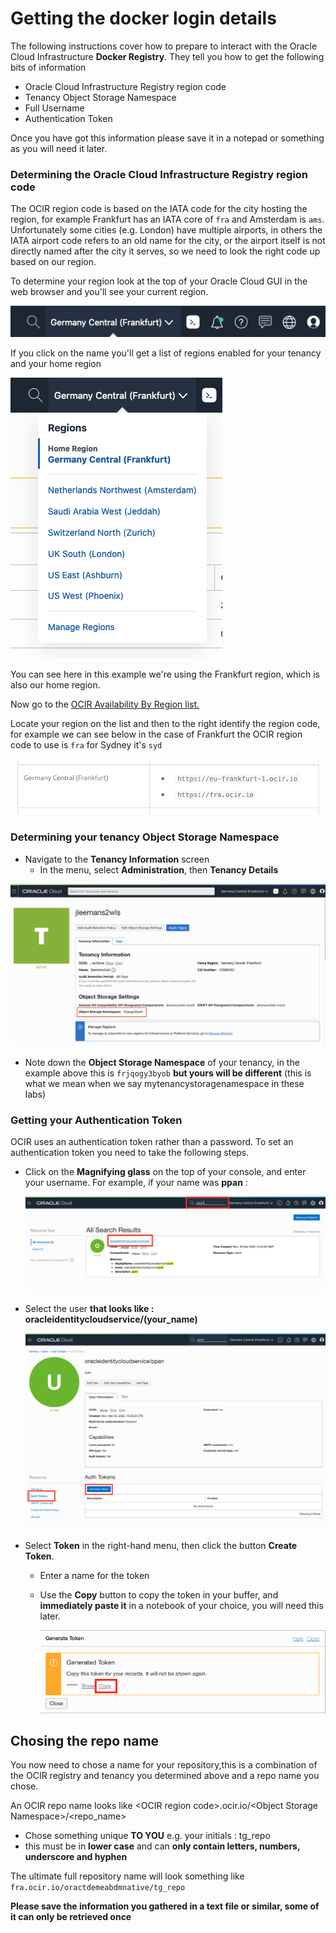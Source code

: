 # Getting the docker login details

The following instructions cover how to prepare to interact with the Oracle Cloud Infrastructure **Docker Registry**. They tell you how to get the following bits of information

- Oracle Cloud Infrastructure Registry region code
- Tenancy Object Storage Namespace
- Full Username
- Authentication Token

Once you have got this information please save it in a notepad or something as you will need it later.

### Determining the Oracle Cloud Infrastructure Registry region code

The OCIR region code is based on the IATA code for the city hosting the region, for example Frankfurt has an IATA core of `fra` and Amsterdam is `ams`. Unfortunately some cities (e.g. London) have multiple airports, in others the IATA airport code refers to an old name for the city, or the airport itself is not directly named after the city it serves, so we need to look the right code up based on our region.

To determine your region look at the top of your Oracle Cloud GUI in the web browser and you'll see your current region.

![](images/region-name.png)

If you click on the name you'll get a list of regions enabled for your tenancy and your home region

![](images/regions-list.png)

You can see here in this example we're using the Frankfurt region, which is also our home region.

Now go to the [OCIR Availability By Region list.](https://docs.cloud.oracle.com/en-us/iaas/Content/Registry/Concepts/registryprerequisites.htm#Availab)

Locate your region on the list and then to the right identify the region code, for example we can see below in the case of Frankfurt the OCIR region code to use is `fra` for Sydney it's `syd`

![](images/fra.png)



### Determining your tenancy Object Storage Namespace

- Navigate to the **Tenancy Information** screen
  - In the menu, select **Administration**, then **Tenancy Details**

![](images/ObjStor.png) 

- Note down the **Object Storage Namespace** of your tenancy, in the example above this is `frjqogy3byob` **but yours will be different** (this is what we mean when we say mytenancystoragenamespace in these labs)

  

### Getting your Authentication Token

OCIR uses an authentication token rather than a password. To set an authentication token you need to take the following steps. 

- Click on the **Magnifying glass** on the top of your console, and enter your username.  For example, if your name was **ppan** : 

  ![](images/ppan.png)

- Select the user **that looks like :  oracleidentitycloudservice/(your_name)**

  ![](images/token1.png)

- Select **Token** in the right-hand menu, then click the button **Create Token**.

  - Enter a name for the token

  - Use the **Copy** button to copy the token in your buffer, and **immediately paste it** in a notebook of your choice, you will need this later.

    ![](images/token2.png)




## Chosing the repo name 

You now need to chose a name for your repository,this is a combination of the OCIR registry and tenancy you determined above and a repo name you chose. 

An OCIR repo name looks like \<OCIR region code\>.ocir.io/\<Object Storage Namespace\>/\<repo_name\>

- Chose something unique **TO YOU** e.g. your initials : tg_repo 
- this must be in **lower case** and can **only contain letters, numbers, underscore and hyphen**

The ultimate full repository name will look something like `fra.ocir.io/oractdemeabdmnative/tg_repo` 

**Please save the information you gathered in a text file or similar, some of it can only be retrieved once**

